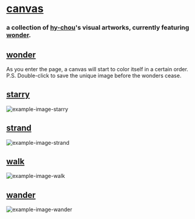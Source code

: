 # [canvas](https://hy-chou.github.io/canvas/)

### a collection of [hy-chou](https://github.com/hy-chou)'s visual artworks, currently featuring [wonder](https://hy-chou.github.io/canvas/html/wonder.html).

## [wonder](https://hy-chou.github.io/canvas/html/wonder.html)

As you enter the page, a canvas will start to color itself in a certain order.
P.S. Double-click to save the unique image before the wonders cease.

## [starry](https://hy-chou.github.io/canvas/html/starry.html)

![example-image-starry](https://github.com/hy-chou/canvas/blob/74d8bc61a6cb91e499d3cae3d8875a038ea03727/image/example-image-starry.png)

## [strand](https://hy-chou.github.io/canvas/html/strand.html)

![example-image-strand](https://github.com/hy-chou/canvas/blob/74d8bc61a6cb91e499d3cae3d8875a038ea03727/image/example-image-strand.png)

## [walk](https://hy-chou.github.io/canvas/html/walk.html)

![example-image-walk](https://github.com/hy-chou/canvas/blob/74d8bc61a6cb91e499d3cae3d8875a038ea03727/image/example-image-walk.png)

## [wander](https://hy-chou.github.io/canvas/html/wander.html)

![example-image-wander](https://github.com/hy-chou/canvas/blob/74d8bc61a6cb91e499d3cae3d8875a038ea03727/image/example-image-wander.png)
